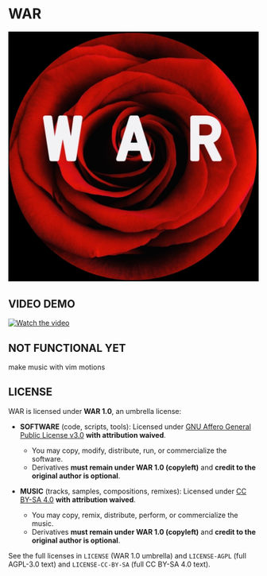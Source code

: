# WAR

![WAR](/assets/images/WAR-over-rose-circle-white.jpg)

## VIDEO DEMO

[![Watch the video](https://img.youtube.com/vi/b7Bf17YH_uQ/0.jpg)](https://youtu.be/b7Bf17YH_uQ)

## NOT FUNCTIONAL YET

make music with vim motions

## LICENSE

WAR is licensed under **WAR 1.0**, an umbrella license:

- **SOFTWARE** (code, scripts, tools): Licensed under [GNU Affero General Public License v3.0](LICENSE-AGPL) **with attribution waived**.
    - You may copy, modify, distribute, run, or commercialize the software.
    - Derivatives **must remain under WAR 1.0 (copyleft)** and **credit to the original author is optional**.

- **MUSIC** (tracks, samples, compositions, remixes): Licensed under [CC BY-SA 4.0](LICENSE-CC-BY-SA) **with attribution waived**.
    - You may copy, remix, distribute, perform, or commercialize the music.
    - Derivatives **must remain under WAR 1.0 (copyleft)** and **credit to the original author is optional**.

See the full licenses in `LICENSE` (WAR 1.0 umbrella) and `LICENSE-AGPL` (full AGPL-3.0 text) and `LICENSE-CC-BY-SA` (full CC BY-SA 4.0 text).
